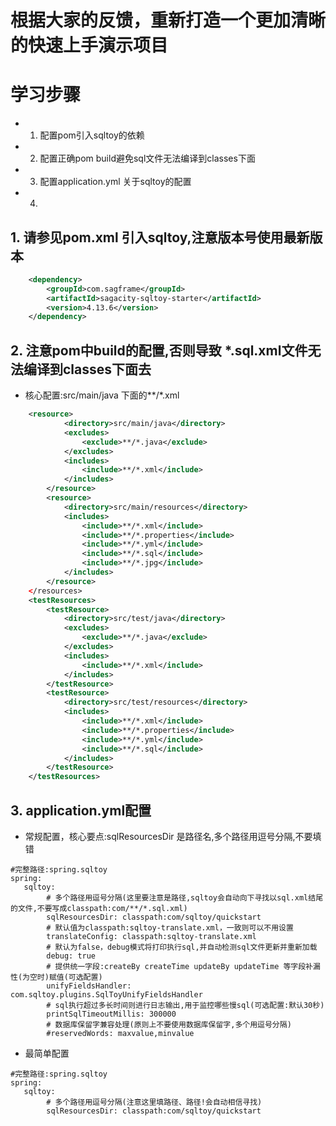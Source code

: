 # 根据大家的反馈，重新打造一个更加清晰的快速上手演示项目

# 学习步骤
* 1. 配置pom引入sqltoy的依赖
* 2. 配置正确pom build避免sql文件无法编译到classes下面
* 3. 配置application.yml 关于sqltoy的配置
* 4. 

## 1. 请参见pom.xml 引入sqltoy,注意版本号使用最新版本

```xml
    <dependency>
		<groupId>com.sagframe</groupId>
		<artifactId>sagacity-sqltoy-starter</artifactId>
		<version>4.13.6</version>
	</dependency>
```

## 2. 注意pom中build的配置,否则导致 *.sql.xml文件无法编译到classes下面去
* 核心配置:src/main/java 下面的<include>**/*.xml</include>

```xml
	<resource>
			<directory>src/main/java</directory>
			<excludes>
				<exclude>**/*.java</exclude>
			</excludes>
			<includes>
				<include>**/*.xml</include>
			</includes>
		</resource>
		<resource>
			<directory>src/main/resources</directory>
			<includes>
				<include>**/*.xml</include>
				<include>**/*.properties</include>
				<include>**/*.yml</include>
				<include>**/*.sql</include>
				<include>**/*.jpg</include>
			</includes>
		</resource>
	</resources>
	<testResources>
		<testResource>
			<directory>src/test/java</directory>
			<excludes>
				<exclude>**/*.java</exclude>
			</excludes>
			<includes>
				<include>**/*.xml</include>
			</includes>
		</testResource>
		<testResource>
			<directory>src/test/resources</directory>
			<includes>
				<include>**/*.xml</include>
				<include>**/*.properties</include>
				<include>**/*.yml</include>
				<include>**/*.sql</include>
			</includes>
		</testResource>
	</testResources>
```

##  3. application.yml配置
* 常规配置，核心要点:sqlResourcesDir 是路径名,多个路径用逗号分隔,不要填错

```
#完整路径:spring.sqltoy
spring:
   sqltoy:
        # 多个路径用逗号分隔(这里要注意是路径,sqltoy会自动向下寻找以sql.xml结尾的文件,不要写成classpath:com/**/*.sql.xml)
        sqlResourcesDir: classpath:com/sqltoy/quickstart
        # 默认值为classpath:sqltoy-translate.xml，一致则可以不用设置
        translateConfig: classpath:sqltoy-translate.xml
        # 默认为false，debug模式将打印执行sql,并自动检测sql文件更新并重新加载
        debug: true
        # 提供统一字段:createBy createTime updateBy updateTime 等字段补漏性(为空时)赋值(可选配置)
        unifyFieldsHandler: com.sqltoy.plugins.SqlToyUnifyFieldsHandler
        # sql执行超过多长时间则进行日志输出,用于监控哪些慢sql(可选配置:默认30秒)
        printSqlTimeoutMillis: 300000
        # 数据库保留字兼容处理(原则上不要使用数据库保留字,多个用逗号分隔)
        #reservedWords: maxvalue,minvalue
```

* 最简单配置

```
#完整路径:spring.sqltoy
spring:
   sqltoy:
        # 多个路径用逗号分隔(注意这里填路径、路径!会自动相信寻找)
        sqlResourcesDir: classpath:com/sqltoy/quickstart
```

